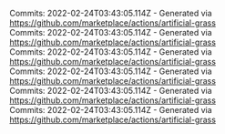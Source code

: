 Commits: 2022-02-24T03:43:05.114Z - Generated via https://github.com/marketplace/actions/artificial-grass
<br>
Commits: 2022-02-24T03:43:05.114Z - Generated via https://github.com/marketplace/actions/artificial-grass
<br>
Commits: 2022-02-24T03:43:05.114Z - Generated via https://github.com/marketplace/actions/artificial-grass
<br>
Commits: 2022-02-24T03:43:05.114Z - Generated via https://github.com/marketplace/actions/artificial-grass
<br>
Commits: 2022-02-24T03:43:05.114Z - Generated via https://github.com/marketplace/actions/artificial-grass
<br>
Commits: 2022-02-24T03:43:05.114Z - Generated via https://github.com/marketplace/actions/artificial-grass
<br>
